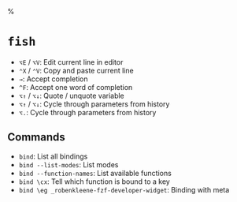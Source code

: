 %

# `fish`

- `⌥E` / `⌥V`: Edit current line in editor
- `⌃X` / `⌃V`: Copy and paste current line
- `→`: Accept completion
- `^F`: Accept one word of completion
- `⌥↑` / `⌥↓`: Quote / unquote variable
- `⌥↑` / `⌥↓`: Cycle through parameters from history
- `⌥.`: Cycle through parameters from history

## Commands

- `bind`: List all bindings
- `bind --list-modes`: List modes
- `bind --function-names`: List available functions
- `bind \cx`: Tell which function is bound to a key
- `bind \eg _robenkleene-fzf-developer-widget`: Binding with meta
